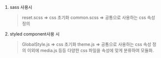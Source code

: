 1. sass 사용시
    > reset.scss => css 초기화
    > common.scss => 공통으로 사용하는 css 속성 정의
2. styled component사용 시
    > GlobalStyle.js => css 초기화
    > theme.js => 공통으로 사용하는 css 속성 정의
    > 이외에 media.js 등등 다양한 css 파일을 속성에 맞게 분류하여 모듈화.